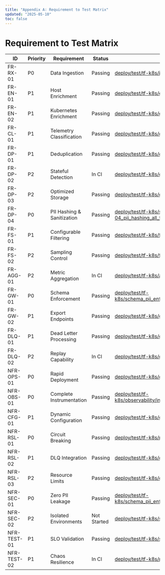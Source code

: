 ```yaml
---
title: "Appendix A: Requirement to Test Matrix"
updated: "2025-05-10"
toc: false
---
```


# Requirement to Test Matrix

| ID | Priority | Requirement | Status | Test(s) |
|----|----------|-------------|--------|---------|
| FR-RX-01 | P0 | Data Ingestion | Passing | [deploy/test/tf-k8s/ingestion/data_formats.yaml](../../../deploy/test/tf-k8s/ingestion/data_formats.yaml) |
| FR-EN-01 | P1 | Host Enrichment | Passing | [deploy/test/tf-k8s/enrichment/host_metadata.yaml](../../../deploy/test/tf-k8s/enrichment/host_metadata.yaml) |
| FR-EN-02 | P1 | Kubernetes Enrichment | Passing | [deploy/test/tf-k8s/enrichment/k8s_metadata.yaml](../../../deploy/test/tf-k8s/enrichment/k8s_metadata.yaml) |
| FR-CL-01 | P1 | Telemetry Classification | Passing | [deploy/test/tf-k8s/classification/labeling.yaml](../../../deploy/test/tf-k8s/classification/labeling.yaml) |
| FR-DP-01 | P1 | Deduplication | Passing | [deploy/test/tf-k8s/deduplication/basic_dedup.yaml](../../../deploy/test/tf-k8s/deduplication/basic_dedup.yaml) |
| FR-DP-02 | P2 | Stateful Detection | In CI | [deploy/test/tf-k8s/deduplication/stateful_dedup.yaml](../../../deploy/test/tf-k8s/deduplication/stateful_dedup.yaml) |
| FR-DP-03 | P2 | Optimized Storage | Passing | [deploy/test/tf-k8s/deduplication/badgerdb_perf.yaml](../../../deploy/test/tf-k8s/deduplication/badgerdb_perf.yaml) |
| FR-DP-04 | P0 | PII Hashing & Sanitization | Passing | [deploy/test/tf-k8s/schema_pii_enforcement/FR-DP-04_pii_hashing_all_fields.yaml](../../../deploy/test/tf-k8s/schema_pii_enforcement/FR-DP-04_pii_hashing_all_fields.yaml) |
| FR-FS-01 | P1 | Configurable Filtering | Passing | [deploy/test/tf-k8s/filtering/pattern_matching.yaml](../../../deploy/test/tf-k8s/filtering/pattern_matching.yaml) |
| FR-FS-02 | P2 | Sampling Control | Passing | [deploy/test/tf-k8s/filtering/sampling_rates.yaml](../../../deploy/test/tf-k8s/filtering/sampling_rates.yaml) |
| FR-AGG-01 | P2 | Metric Aggregation | In CI | [deploy/test/tf-k8s/aggregation/metrics_agg.yaml](../../../deploy/test/tf-k8s/aggregation/metrics_agg.yaml) |
| FR-GW-01 | P0 | Schema Enforcement | Passing | [deploy/test/tf-k8s/schema_pii_enforcement/schema_validation.yaml](../../../deploy/test/tf-k8s/schema_pii_enforcement/schema_validation.yaml) |
| FR-GW-02 | P1 | Export Endpoints | Passing | [deploy/test/tf-k8s/gateway/export_endpoints.yaml](../../../deploy/test/tf-k8s/gateway/export_endpoints.yaml) |
| FR-DLQ-01 | P1 | Dead Letter Processing | Passing | [deploy/test/tf-k8s/dlq/capture_failures.yaml](../../../deploy/test/tf-k8s/dlq/capture_failures.yaml) |
| FR-DLQ-02 | P2 | Replay Capability | In CI | [deploy/test/tf-k8s/dlq/replay_messages.yaml](../../../deploy/test/tf-k8s/dlq/replay_messages.yaml) |
| NFR-OPS-01 | P0 | Rapid Deployment | Passing | [deploy/test/tf-k8s/operations/deployment_speed.yaml](../../../deploy/test/tf-k8s/operations/deployment_speed.yaml) |
| NFR-OBS-01 | P0 | Complete Instrumentation | Passing | [deploy/test/tf-k8s/observability/instrumentation_coverage.yaml](../../../deploy/test/tf-k8s/observability/instrumentation_coverage.yaml) |
| NFR-CFG-01 | P1 | Dynamic Configuration | Passing | [deploy/test/tf-k8s/configuration/runtime_updates.yaml](../../../deploy/test/tf-k8s/configuration/runtime_updates.yaml) |
| NFR-RSL-01 | P0 | Circuit Breaking | Passing | [deploy/test/tf-k8s/resilience/circuit_breaker.yaml](../../../deploy/test/tf-k8s/resilience/circuit_breaker.yaml) |
| NFR-RSL-02 | P1 | DLQ Integration | Passing | [deploy/test/tf-k8s/dlq/integration_all_blocks.yaml](../../../deploy/test/tf-k8s/dlq/integration_all_blocks.yaml) |
| NFR-RSL-03 | P2 | Resource Limits | Passing | [deploy/test/tf-k8s/operations/resource_constraints.yaml](../../../deploy/test/tf-k8s/operations/resource_constraints.yaml) |
| NFR-SEC-01 | P0 | Zero PII Leakage | Passing | [deploy/test/tf-k8s/schema_pii_enforcement/pii_leakage_prevention.yaml](../../../deploy/test/tf-k8s/schema_pii_enforcement/pii_leakage_prevention.yaml) |
| NFR-SEC-02 | P2 | Isolated Environments | Not Started | [deploy/test/tf-k8s/security/environment_isolation.yaml](../../../deploy/test/tf-k8s/security/environment_isolation.yaml) |
| NFR-TEST-01 | P1 | SLO Validation | Passing | [deploy/test/tf-k8s/slo/validation.yaml](../../../deploy/test/tf-k8s/slo/validation.yaml) |
| NFR-TEST-02 | P1 | Chaos Resilience | In CI | [deploy/test/tf-k8s/resilience/chaos_tests.yaml](../../../deploy/test/tf-k8s/resilience/chaos_tests.yaml) |